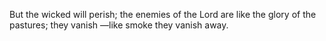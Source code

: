 But the wicked will perish; the enemies of the Lord are like the glory of the pastures; they vanish —like smoke they vanish away.
